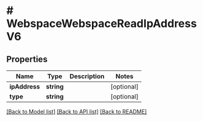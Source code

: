 # # WebspaceWebspaceReadIpAddressV6

## Properties

Name | Type | Description | Notes
------------ | ------------- | ------------- | -------------
**ipAddress** | **string** |  | [optional]
**type** | **string** |  | [optional]

[[Back to Model list]](../../README.md#models) [[Back to API list]](../../README.md#endpoints) [[Back to README]](../../README.md)
